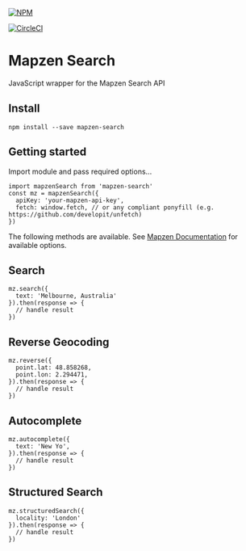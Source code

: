 [![NPM](https://nodei.co/npm/mapzen-search.png)](https://npmjs.org/package/mapzen-search)

[![CircleCI](https://circleci.com/gh/Lighthouse-io/mapzen-search.svg?style=svg)](https://circleci.com/gh/Lighthouse-io/mapzen-search)

# Mapzen Search

JavaScript wrapper for the Mapzen Search API

## Install

```
npm install --save mapzen-search
```

## Getting started

Import module and pass required options...

```
import mapzenSearch from 'mapzen-search'
const mz = mapzenSearch({
  apiKey: 'your-mapzen-api-key',
  fetch: window.fetch, // or any compliant ponyfill (e.g. https://github.com/developit/unfetch)
})
```

The following methods are available. See [Mapzen Documentation](https://mapzen.com/documentation/search/) for available options.

## Search

```
mz.search({
  text: 'Melbourne, Australia'
}).then(response => {
  // handle result
})
```

## Reverse Geocoding

```
mz.reverse({
  point.lat: 48.858268,
  point.lon: 2.294471,
}).then(response => {
  // handle result
})
```

## Autocomplete

```
mz.autocomplete({
  text: 'New Yo',
}).then(response => {
  // handle result
})
```

## Structured Search

```
mz.structuredSearch({
  locality: 'London'
}).then(response => {
  // handle result
})
```
